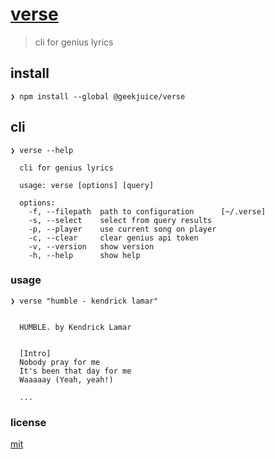 # [verse](https://github.com/geekjuice/verse)

> cli for genius lyrics

## install

```
❯ npm install --global @geekjuice/verse
```

## cli

```
❯ verse --help

  cli for genius lyrics

  usage: verse [options] [query]

  options:
    -f, --filepath  path to configuration      [~/.verse]
    -s, --select    select from query results
    -p, --player    use current song on player
    -c, --clear     clear genius api token
    -v, --version   show version
    -h, --help      show help

```

### usage

```
❯ verse "humble - kendrick lamar"


  HUMBLE. by Kendrick Lamar


  [Intro]
  Nobody pray for me
  It's been that day for me
  Waaaaay (Yeah, yeah!)

  ...

```

### license

[mit](license.md)
